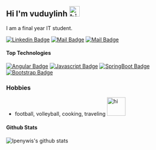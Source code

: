 ## Hi I'm vuduylinh <img src="https://user-images.githubusercontent.com/1303154/88677602-1635ba80-d120-11ea-84d8-d263ba5fc3c0.gif" width="28px" alt="hi">

I am a final year IT student.




[![Linkedin Badge](https://img.shields.io/badge/-vuduylinh-0e76a8?style=flat&labelColor=0e76a8&logo=linkedin&logoColor=white)](https://www.linkedin.com/in/v%C5%A9-duy-linh-440688233/) 
[![Mail Badge](https://img.shields.io/badge/-@vuduylinh-e84393?style=flat&labelColor=e84393&logo=instagram&logoColor=white)](https://www.instagram.com/duylinh131/) 
[![Mail Badge](https://img.shields.io/badge/-vuduylinh-c0392b?style=flat&labelColor=c0392b&logo=gmail&logoColor=white)](mailto:vulinh3609@gmail.com)


#### Top Technologies

[![Angular Badge](https://img.shields.io/badge/-Angular-red?style=for-the-badge&labelColor=black&logo=Angular&logoColor=red)](#) [![Javascript Badge](https://img.shields.io/badge/-Javascript-F0DB4F?style=for-the-badge&labelColor=black&logo=javascript&logoColor=F0DB4F)](#) [![SpringBoot Badge](https://img.shields.io/badge/-SpringBoot-green?style=for-the-badge&labelColor=black&logo=springboot&logoColor=green)](#) [![Bootstrap Badge](https://img.shields.io/badge/-Bootstrap-purple?style=for-the-badge&labelColor=white&logo=Bootstrap&logoColor=purple)](#)

### Hobbies
- football, volleyball, cooking, traveling <img src="https://www.icegif.com/wp-content/uploads/smiley-face-icegif-3.gif" width="50px" alt="hi">


#### Github Stats

![Ipenywis's github stats](https://github-readme-stats.vercel.app/api?username=vuduylinh&count_private=true&theme=tokyonight&hide=contribs,prs)



[reactplaylist]: https://www.youtube.com/
[vscodetutorial]: https://www.youtube.com/
[htmltutorial]: https://www.youtube.com/
[javascripttutorial]: https://www.youtube.com/

